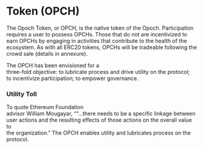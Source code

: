 # Token \(OPCH\)

The Opoch Token, or OPCH, is the native token of the Opoch. Participation requires a user to possess OPCHs. Those that do not are incentivized to earn OPCHs by engaging in activities that contribute to the health of the ecosystem. As with all ERC20 tokens, OPCHs will be tradeable following the crowd sale \(details in annexure\).

The OPCH has been envisioned for a  
three-fold objective: to lubricate process and drive utility on the protocol;  
to incentivize participation; to empower governance.

### Utility Toll

To quote Ethereum Foundation  
advisor William Mougayar, ““...there needs to be a specific linkage between  
user actions and the resulting effects of those actions on the overall value to  
the organization.” The OPCH enables utility and lubricates process on the protocol.  


